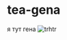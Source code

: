 # tea-gena
я  тут гена
![trhtr](https://user-images.githubusercontent.com/119739400/211040086-1c177f63-0883-4aa2-8551-09e3099ab466.jpg)
